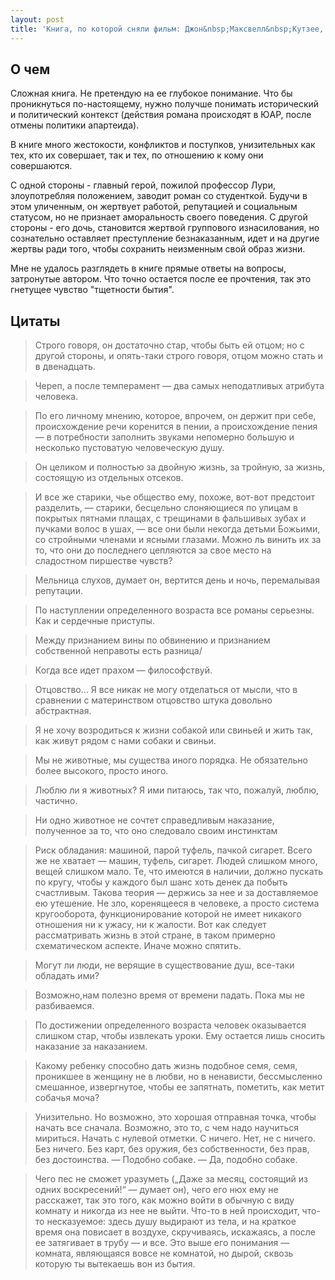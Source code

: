```yaml
---
layout: post
title: 'Книга, по которой сняли фильм: Джон&nbsp;Максвелл&nbsp;Кутзее, "Бесчестье"' 
---
```


## О чем
Сложная книга. Не претендую на ее глубокое понимание. Что бы проникнуться по-настоящему, нужно получше понимать исторический и политический контекст (действия романа происходят в ЮАР, после отмены политики апартеида).

В книге много жестокости, конфликтов и поступков, унизительных как тех, кто их совершает, так и тех, по отношению к кому они совершаются.

С одной стороны - главный герой, пожилой профессор Лури, злоупотребляя положением, заводит роман со студенткой. Будучи в этом уличенным, он жертвует работой, репутацией и социальным статусом, но не признает аморальность своего поведения. С другой стороны - его дочь, становится жертвой группового изнасилования, но сознательно оставляет преступление безнаказанным, идет и на другие жертвы ради того, чтобы сохранить неизменным свой образ жизни.

Мне не удалось разглядеть в книге прямые ответы на вопросы, затронутые автором. Что точно остается после ее прочтения, так это гнетущее чувство "тщетности бытия".

## Цитаты
>Строго говоря, он достаточно стар, чтобы быть ей отцом; но с другой стороны, и опять-таки строго говоря, отцом можно стать и в двенадцать.

>Череп, а после темперамент — два самых неподатливых атрибута человека.

>По его личному мнению, которое, впрочем, он держит при себе, происхождение речи коренится в пении, а происхождение пения — в потребности заполнить звуками непомерно большую и несколько пустоватую человеческую душу.

>Он целиком и полностью за двойную жизнь, за тройную, за жизнь, состоящую из отдельных отсеков.

>И все же старики, чье общество ему, похоже, вот-вот предстоит разделить, — старики, бесцельно слоняющиеся по улицам в покрытых пятнами плащах, с трещинами в фальшивых зубах и пучками волос в ушах, — все они были некогда детьми Божьими, со стройными членами и ясными глазами. Можно ль винить их за то, что они до последнего цепляются за свое место на сладостном пиршестве чувств?

>Мельница слухов, думает он, вертится день и ночь, перемалывая репутации.

>По наступлении определенного возраста все романы серьезны. Как и сердечные приступы.

>Между признанием вины по обвинению и признанием собственной неправоты есть разница/

>Когда все идет прахом — философствуй.

>Отцовство… Я все никак не могу отделаться от мысли, что в сравнении с материнством отцовство штука довольно абстрактная.

>Я не хочу возродиться к жизни собакой или свиньей и жить так, как живут рядом с нами собаки и свиньи.

>Мы не животные, мы существа иного порядка. Не обязательно более высокого, просто иного.

>Люблю ли я животных? Я ими питаюсь, так что, пожалуй, люблю, частично.

>Ни одно животное не сочтет справедливым наказание, полученное за то, что оно следовало своим инстинктам

>Риск обладания: машиной, парой туфель, пачкой сигарет. Всего же не хватает — машин, туфель, сигарет. Людей слишком много, вещей слишком мало. Те, что имеются в наличии, должно пускать по кругу, чтобы у каждого был шанс хоть денек да побыть счастливым. Такова теория — держись за нее и за доставляемое ею утешение. Не зло, коренящееся в человеке, а просто система кругооборота, функционирование которой не имеет никакого отношения ни к ужасу, ни к жалости. Вот как следует рассматривать жизнь в этой стране, в таком примерно схематическом аспекте. Иначе можно спятить.

>Могут ли люди, не верящие в существование душ, все-таки обладать ими?

>Возможно,нам полезно время от времени падать. Пока мы не разбиваемся.

>По достижении определенного возраста человек оказывается слишком стар, чтобы извлекать уроки. Ему остается лишь сносить наказание за наказанием.

>Какому ребенку способно дать жизнь подобное семя, семя, проникшее в женщину не в любви, но в ненависти, бессмысленно смешанное, извергнутое, чтобы ее запятнать, пометить, как метит собачья моча?

>Унизительно. Но возможно, это хорошая отправная точка, чтобы начать все сначала. Возможно, это то, с чем надо научиться мириться. Начать с нулевой отметки. С ничего. Нет, не с ничего. Без ничего. Без карт, без оружия, без собственности, без прав, без достоинства.
— Подобно собаке.
— Да, подобно собаке.

>Чего пес не сможет уразуметь („Даже за месяц, состоящий из одних воскресений!“ — думает он), чего его нюх ему не расскажет, так это того, как можно войти в обычную с виду комнату и никогда из нее не выйти. Что-то в ней происходит, что-то несказуемое: здесь душу выдирают из тела, и на краткое время она повисает в воздухе, скручиваясь, искажаясь, а после ее затягивает в трубу — и все. Это выше его понимания — комната, являющаяся вовсе не комнатой, но дырой, сквозь которую ты вытекаешь вон из бытия.





